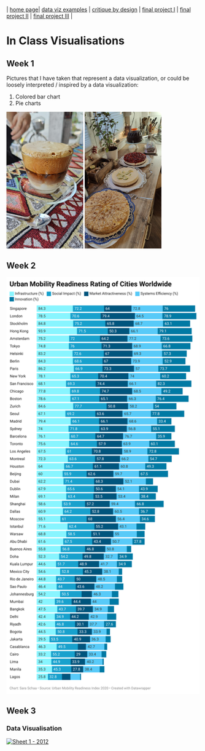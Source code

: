 | [home page](README.md)| [data viz examples](data-viz.md) | [critique by design](critique-by-design.md) | [final project I](final-project-part-one.md) | [final project II](final-project-part-two.md) | [final project III](final-project-part-three.md) |


# In Class Visualisations 
## Week 1
Pictures that I have taken that represent a data visualization, or could be loosely interpreted / inspired by a data visualization:
1. Colored bar chart
2. Pie charts
<p float="left">
<img src="horizontal bar chart.jpeg" width="200"/>
<img src="pie charts.jpeg" width="200"/>
</p>

## Week 2
<img src="Data chart W2.png" width="800"/>

## Week 3
### Data Visualisation 

<div class='tableauPlaceholder' id='viz1737995484891' style='position: relative'><noscript><a href='#'><img alt='Sheet 1 - 2012 ' src='https:&#47;&#47;public.tableau.com&#47;static&#47;images&#47;ga&#47;gapminder_17379954685880&#47;Sheet1&#47;1_rss.png' style='border: none' /></a></noscript><object class='tableauViz'  style='display:none;'><param name='host_url' value='https%3A%2F%2Fpublic.tableau.com%2F' /> <param name='embed_code_version' value='3' /> <param name='site_root' value='' /><param name='name' value='gapminder_17379954685880&#47;Sheet1' /><param name='tabs' value='no' /><param name='toolbar' value='yes' /><param name='static_image' value='https:&#47;&#47;public.tableau.com&#47;static&#47;images&#47;ga&#47;gapminder_17379954685880&#47;Sheet1&#47;1.png' /> <param name='animate_transition' value='yes' /><param name='display_static_image' value='yes' /><param name='display_spinner' value='yes' /><param name='display_overlay' value='yes' /><param name='display_count' value='yes' /><param name='language' value='en-GB' /><param name='filter' value='publish=yes' /></object></div>                <script type='text/javascript'>                    
  var divElement = document.getElementById('viz1737995484891');
  var vizElement = divElement.getElementsByTagName('object')[0];
  vizElement.style.width='100%';vizElement.style.height=(divElement.offsetWidth*0.75)+'px';                 
  var scriptElement = document.createElement('script');
  scriptElement.src = 'https://public.tableau.com/javascripts/api/viz_v1.js';
  vizElement.parentNode.insertBefore(scriptElement, vizElement);                
</script>
